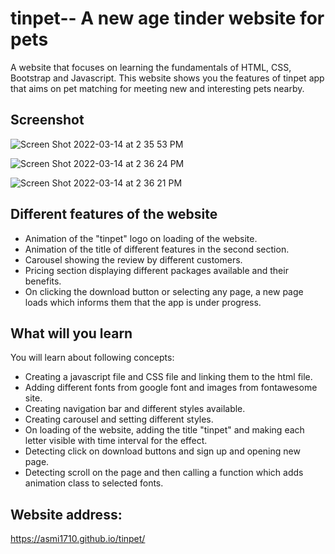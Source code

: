 # tinpet-- A new age tinder website for pets

A website that focuses on learning the fundamentals of HTML, CSS, Bootstrap and Javascript. This website shows you the features of tinpet app that aims on pet matching for meeting new and interesting pets nearby. 


## Screenshot 
![Screen Shot 2022-03-14 at 2 35 53 PM](https://user-images.githubusercontent.com/96052563/158142902-6fee1123-8459-4a20-806e-30c11b5ba16e.png)

![Screen Shot 2022-03-14 at 2 36 24 PM](https://user-images.githubusercontent.com/96052563/158145426-fb500ece-fbce-4741-ae93-27a2f14be399.png)

![Screen Shot 2022-03-14 at 2 36 21 PM](https://user-images.githubusercontent.com/96052563/158148264-57a294ac-e146-4f68-a1db-4555c71fc2c6.png)


## Different features of the website 

* Animation of the "tinpet" logo on loading of the website.
* Animation of the title of different features in the second section. 
* Carousel showing the review by different customers.  
* Pricing section displaying different packages available and their benefits.
* On clicking the download button or selecting any page, a new page loads which informs them that the app is under progress. 

## What will you learn

You will learn about following concepts:
* Creating a javascript file and CSS file and linking them to the html file.
* Adding different fonts from google font and images from fontawesome site.
* Creating navigation bar and different styles available.
* Creating carousel and setting different styles.
* On loading of the website, adding the title "tinpet" and making each letter visible with time interval for the effect.
* Detecting click on download buttons and sign up and opening new page.
* Detecting scroll on the page and then calling a function which adds animation class to selected fonts.


## Website address:
https://asmi1710.github.io/tinpet/
